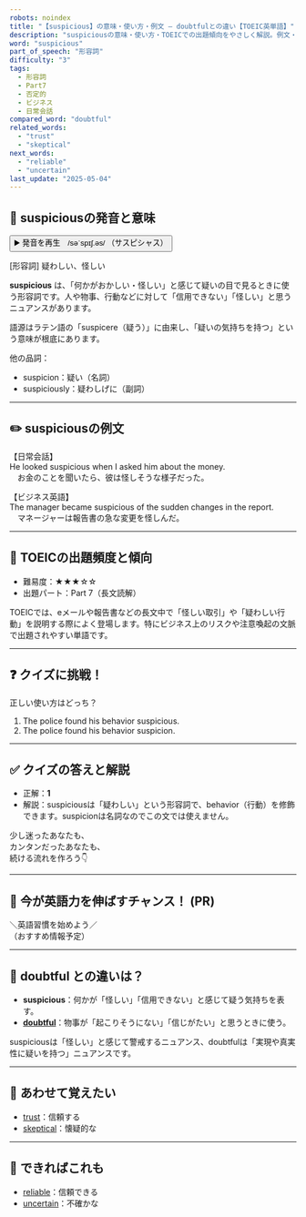 ```yaml
---
robots: noindex
title: "【suspicious】の意味・使い方・例文 ― doubtfulとの違い【TOEIC英単語】"
description: "suspiciousの意味・使い方・TOEICでの出題傾向をやさしく解説。例文・クイズ付きでdoubtfulとの違いもわかりやすく学べます。"
word: "suspicious"
part_of_speech: "形容詞"
difficulty: "3"
tags:
  - 形容詞
  - Part7
  - 否定的
  - ビジネス
  - 日常会話
compared_word: "doubtful"
related_words:
  - "trust"
  - "skeptical"
next_words:
  - "reliable"
  - "uncertain"
last_update: "2025-05-04"
---
```


## 🔰 suspiciousの発音と意味

<button class="play-audio" onclick="playTTS('suspicious')">
  <span class="play-audio-main">
    ▶️ 発音を再生　/səˈspɪʃ.əs/
  </span>
  <span class="play-audio-sub">
    （サスピシャス）
  </span>
</button>

[形容詞] 疑わしい、怪しい

**suspicious** は、「何かがおかしい・怪しい」と感じて疑いの目で見るときに使う形容詞です。人や物事、行動などに対して「信用できない」「怪しい」と思うニュアンスがあります。

語源はラテン語の「suspicere（疑う）」に由来し、「疑いの気持ちを持つ」という意味が根底にあります。

他の品詞：  
- suspicion：疑い（名詞）
- suspiciously：疑わしげに（副詞）

---

## ✏️ suspiciousの例文

【日常会話】  
He looked suspicious when I asked him about the money.  
　お金のことを聞いたら、彼は怪しそうな様子だった。

【ビジネス英語】  
The manager became suspicious of the sudden changes in the report.  
　マネージャーは報告書の急な変更を怪しんだ。

---

## 🎯 TOEICの出題頻度と傾向

- 難易度：★★★☆☆
- 出題パート：Part 7（長文読解）

TOEICでは、eメールや報告書などの長文中で「怪しい取引」や「疑わしい行動」を説明する際によく登場します。特にビジネス上のリスクや注意喚起の文脈で出題されやすい単語です。

---

## ❓ クイズに挑戦！

正しい使い方はどっち？

1. The police found his behavior suspicious.  
2. The police found his behavior suspicion.

---

## ✅ クイズの答えと解説

- 正解：**1**
- 解説：suspiciousは「疑わしい」という形容詞で、behavior（行動）を修飾できます。suspicionは名詞なのでこの文では使えません。

少し迷ったあなたも、  
カンタンだったあなたも、  
続ける流れを作ろう👇️

---

## 🚀 今が英語力を伸ばすチャンス！ (PR)

<div class="info-center">
＼英語習慣を始めよう／<br>  
（おすすめ情報予定）
</div>

---

## 🤔  doubtful との違いは？

- **suspicious**：何かが「怪しい」「信用できない」と感じて疑う気持ちを表す。
- **[doubtful](/doubtful)**：物事が「起こりそうにない」「信じがたい」と思うときに使う。

suspiciousは「怪しい」と感じて警戒するニュアンス、doubtfulは「実現や真実性に疑いを持つ」ニュアンスです。

---

## 🧩 あわせて覚えたい

- [trust](/trust)：信頼する
- [skeptical](/skeptical)：懐疑的な

---

## 📖 できればこれも

- [reliable](/reliable)：信頼できる
- [uncertain](/uncertain)：不確かな

<!-- cvid: aid26_bid13 -->
